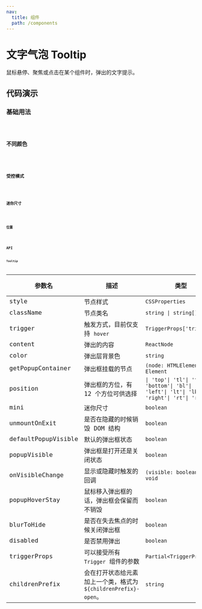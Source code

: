 ```yaml
---
nav:
  title: 组件
  path: /components
---
```

# 文字气泡 Tooltip

鼠标悬停、聚焦或点击在某个组件时，弹出的文字提示。

## 代码演示

### 基础用法

<code src="./__demo__/basic.demo.tsx" />

### 不同颜色

<code src="./__demo__/color.demo.tsx" />

### 受控模式

<code src="./__demo__/control.demo.tsx" />

### 迷你尺寸

<code src="./__demo__/mini.demo.tsx" />

### 位置

<code src="./__demo__/position.demo.tsx" />

## API

### Tooltip

|参数名|描述|类型|默认值|版本|
|---|---|---|---|---|
|style|节点样式|`CSSProperties`|`-`|-|
|className|节点类名|`string \| string[]`|`-`|-|
|trigger|触发方式，目前仅支持 `hover`|`TriggerProps['trigger']`|`hover`|-|
|content|弹出的内容|`ReactNode`|`-`|-|
|color|弹出层背景色|`string`|`-`|2.22.0|
|getPopupContainer|弹出框挂载的节点|`(node: HTMLElement) => Element`|`-`|-|
|position|弹出框的方位，有 12 个方位可供选择|`\| 'top'\| 'tl'\| 'tr'\| 'bottom'\| 'bl'\| 'br'\| 'left'\| 'lt'\| 'lb'\| 'right'\| 'rt'\| 'rb'`|`top`|-|
|mini|迷你尺寸|`boolean`|`-`|-|
|unmountOnExit|是否在隐藏的时候销毁 DOM 结构|`boolean`|`true`|-|
|defaultPopupVisible|默认的弹出框状态|`boolean`|`-`|-|
|popupVisible|弹出框是打开还是关闭状态|`boolean`|`-`|-|
|onVisibleChange|显示或隐藏时触发的回调|`(visible: boolean) => void`|`-`|-|
|popupHoverStay|鼠标移入弹出框的话，弹出框会保留而不销毁|`boolean`|`true`|-|
|blurToHide|是否在失去焦点的时候关闭弹出框|`boolean`|`true`|-|
|disabled|是否禁用弹出|`boolean`|`-`|-|
|triggerProps|可以接受所有 `Trigger` 组件的参数|`Partial<TriggerProps>`|`-`|-|
|childrenPrefix|会在打开状态给元素加上一个类，格式为 `${childrenPrefix}-open`。|`string`|`-`|-|
